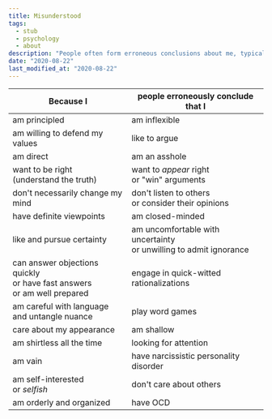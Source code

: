 ```yaml
---
title: Misunderstood
tags:
  - stub
  - psychology
  - about
description: "People often form erroneous conclusions about me, typically because some superficial manifestation of my traits correlates with some others in their experience. It's understandable, but frustrating."
date: "2020-08-22"
last_modified_at: "2020-08-22"
---
```



|Because I|people erroneously conclude that I|
|-|-|
|am principled|am inflexible|
|am willing to defend my values|like to argue|
|am direct|am an asshole|
|want to be right<br />(understand the truth)|want to _appear_ right<br /> or "win" arguments|
|don't necessarily change my mind|don't listen to others<br />or consider their opinions|
|have definite viewpoints|am closed-minded|
|like and pursue certainty|am uncomfortable with uncertainty<br />or unwilling to admit ignorance|
|can answer objections quickly<br />or have fast answers<br />or am well prepared|engage in quick-witted rationalizations|
|am careful with language<br />and untangle nuance|play word games|
|care about my appearance|am shallow|
|am shirtless all the time|looking for attention|
|am vain|have narcissistic personality disorder|
|am self-interested<br />or _selfish_|don't care about others|
|am orderly and organized|have OCD|

